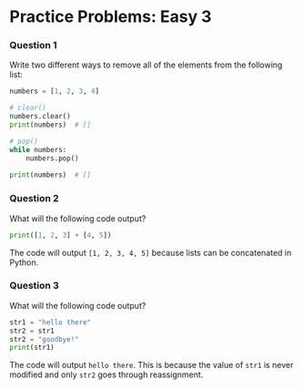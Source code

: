 # Practice Problems: Easy 3

### Question 1

Write two different ways to remove all of the elements from the following list:

```python
numbers = [1, 2, 3, 4]

# clear()
numbers.clear()
print(numbers)	# []

# pop()
while numbers:
    numbers.pop()
    
print(numbers)	# []
```

### Question 2

What will the following code output?

```python
print([1, 2, 3] + [4, 5])
```

The code will output `[1, 2, 3, 4, 5]` because lists can be concatenated in Python.

### Question 3

What will the following code output?

```python
str1 = "hello there"
str2 = str1
str2 = "goodbye!"
print(str1)
```

The code will output `hello there`. This is because the value of `str1` is never modified and only `str2` goes through reassignment. 